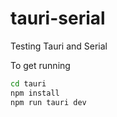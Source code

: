 # tauri-serial
Testing Tauri and Serial

To get running

```sh
cd tauri
npm install
npm run tauri dev
```
